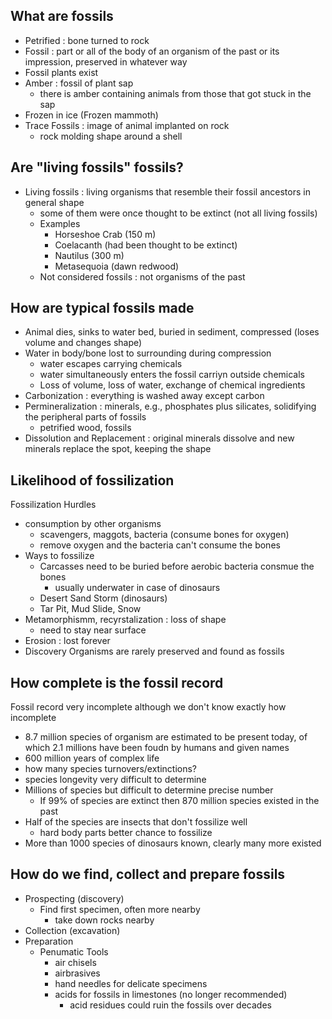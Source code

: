 ## What are fossils 
* Petrified : bone turned to rock
* Fossil : part or all of the body of an organism of the past or its impression, preserved in whatever way
* Fossil plants exist
* Amber : fossil of plant sap
  * there is amber containing animals from those that got stuck in the sap
* Frozen in ice (Frozen mammoth)
* Trace Fossils : image of animal implanted on rock
  * rock molding shape around a shell

## Are "living fossils" fossils?
* Living fossils : living organisms that resemble their fossil ancestors in general shape
  * some of them were once thought to be extinct (not all living fossils)
  * Examples
    * Horseshoe Crab (150 m)
    * Coelacanth (had been thought to be extinct) 
    * Nautilus (300 m)
    * Metasequoia (dawn redwood)
  * Not considered fossils : not organisms of the past

## How are typical fossils made
* Animal dies, sinks to water bed, buried in sediment, compressed (loses volume and changes shape)
* Water in body/bone lost to surrounding during compression
  * water escapes carrying chemicals
  * water simultaneously enters the fossil carriyn outside chemicals
  * Loss of volume, loss of water, exchange of chemical ingredients
* Carbonization : everything is washed away except carbon
* Permineralization : minerals, e.g., phosphates plus silicates, solidifying the peripheral parts of fossils
  * petrified wood, fossils
* Dissolution and Replacement : original minerals dissolve and new minerals replace the spot, keeping the shape

## Likelihood of fossilization 
Fossilization Hurdles
* consumption by other organisms
  * scavengers, maggots, bacteria (consume bones for oxygen)
  * remove oxygen and the bacteria can't consume the bones
* Ways to fossilize
  * Carcasses need to be buried before aerobic bacteria consmue the bones
    * usually underwater in case of dinosaurs
  * Desert Sand Storm (dinosaurs)
  * Tar Pit, Mud Slide, Snow
* Metamorphismm, recyrstalization : loss of shape
  * need to stay near surface
* Erosion : lost forever
* Discovery
Organisms are rarely preserved and found as fossils

## How complete is the fossil record 
Fossil record very incomplete although we don't know exactly how incomplete 
* 8.7 million species of organism are estimated to be present today, of which 2.1 millions have been foudn by humans and given names
* 600 million years of complex life
* how many species turnovers/extinctions?
* species longevity very difficult to determine
* Millions of species but difficult to determine precise number
  * If 99% of species are extinct then 870 million species existed in the past
* Half of the species are insects that don't fossilize well
  * hard body parts better chance to fossilize
* More than 1000 species of dinosaurs known, clearly many more existed 

## How do we find, collect and prepare fossils 
* Prospecting (discovery)
  * Find first specimen, often more nearby
    * take down rocks nearby 
* Collection (excavation)
* Preparation
  * Penumatic Tools
    * air chisels
    * airbrasives
    * hand needles for delicate specimens
    * acids for fossils in limestones (no longer recommended)
      * acid residues could ruin the fossils over decades 
